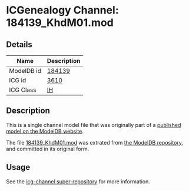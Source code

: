 # ICGenealogy Channel: 184139\_KhdM01.mod

## Details

Name | Description
---- | -----------
ModelDB id | [184139](http://senselab.med.yale.edu/ModelDB/ShowModel.cshtml?model=184139)
ICG id | [3610](http://icg.neurotheory.ox.ac.uk/channels/4/3610)
ICG Class | [IH](http://icg.neurotheory.ox.ac.uk/channels/4)

## Description

This is a single channel model file that was originally part of a [published model on the ModelDB website](http://senselab.med.yale.edu/mModelDB/ShowModel.cshtml?model=184139).

The file [184139\_KhdM01.mod](184139_KhdM01.mod) was extrated from [the ModelDB repository](http://senselab.med.yale.edu/ModelDB/ShowModel.cshtml?model=184139), and committed in its original form.

## Usage

See the [icg-channel super-repository](https://github.com/icgenealogy/icg-channels) for more information.